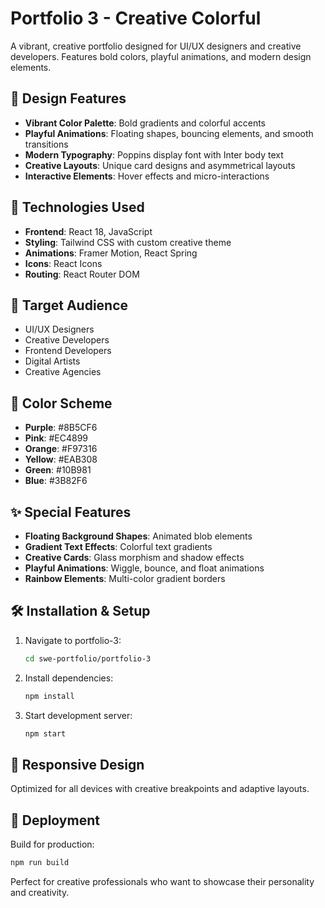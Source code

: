 # Portfolio 3 - Creative Colorful

A vibrant, creative portfolio designed for UI/UX designers and creative developers. Features bold colors, playful animations, and modern design elements.

## 🎨 Design Features

- **Vibrant Color Palette**: Bold gradients and colorful accents
- **Playful Animations**: Floating shapes, bouncing elements, and smooth transitions
- **Modern Typography**: Poppins display font with Inter body text
- **Creative Layouts**: Unique card designs and asymmetrical layouts
- **Interactive Elements**: Hover effects and micro-interactions

## 🚀 Technologies Used

- **Frontend**: React 18, JavaScript
- **Styling**: Tailwind CSS with custom creative theme
- **Animations**: Framer Motion, React Spring
- **Icons**: React Icons
- **Routing**: React Router DOM

## 🎯 Target Audience

- UI/UX Designers
- Creative Developers
- Frontend Developers
- Digital Artists
- Creative Agencies

## 🎨 Color Scheme

- **Purple**: #8B5CF6
- **Pink**: #EC4899
- **Orange**: #F97316
- **Yellow**: #EAB308
- **Green**: #10B981
- **Blue**: #3B82F6

## ✨ Special Features

- **Floating Background Shapes**: Animated blob elements
- **Gradient Text Effects**: Colorful text gradients
- **Creative Cards**: Glass morphism and shadow effects
- **Playful Animations**: Wiggle, bounce, and float animations
- **Rainbow Elements**: Multi-color gradient borders

## 🛠️ Installation & Setup

1. Navigate to portfolio-3:
   ```bash
   cd swe-portfolio/portfolio-3
   ```

2. Install dependencies:
   ```bash
   npm install
   ```

3. Start development server:
   ```bash
   npm start
   ```

## 📱 Responsive Design

Optimized for all devices with creative breakpoints and adaptive layouts.

## 🚀 Deployment

Build for production:
```bash
npm run build
```

Perfect for creative professionals who want to showcase their personality and creativity.
